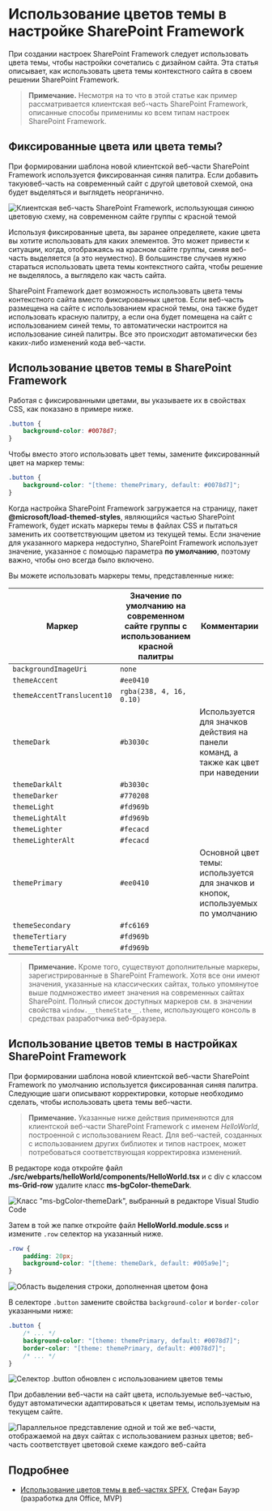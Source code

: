 # <a name="use-theme-colors-in-your-sharepoint-framework-customizations"></a>Использование цветов темы в настройке SharePoint Framework

При создании настроек SharePoint Framework следует использовать цвета темы, чтобы настройки сочетались с дизайном сайта. Эта статья описывает, как использовать цвета темы контекстного сайта в своем решении SharePoint Framework.

> **Примечание.** Несмотря на то что в этой статье как пример рассматривается клиентская веб-часть SharePoint Framework, описанные способы применимы ко всем типам настроек SharePoint Framework.

## <a name="fixed-colors-vs-theme-colors"></a>Фиксированные цвета или цвета темы?

При формировании шаблона новой клиентской веб-части SharePoint Framework используется фиксированная синяя палитра. Если добавить такую ​​веб-часть на современный сайт с другой цветовой схемой, она будет выделяться и выглядеть неорганично.

![Клиентская веб-часть SharePoint Framework, использующая синюю цветовую схему, на современном сайте группы с красной темой](../../images/themed-styles-blue-web-part-red-site.png)

Используя фиксированные цвета, вы заранее определяете, какие цвета вы хотите использовать для каких элементов. Это может привести к ситуации, когда, отображаясь на красном сайте группы, синяя веб-часть выделяется (а это неуместно). В большинстве случаев нужно стараться использовать цвета темы контекстного сайта, чтобы решение не выделялось, а выглядело как часть сайта.

SharePoint Framework дает возможность использовать цвета темы контекстного сайта вместо фиксированных цветов. Если веб-часть размещена на сайте с использованием красной темы, она также будет использовать красную палитру, а если она будет помещена на сайт с использованием синей темы, то автоматически настроится на использование синей палитры. Все это происходит автоматически без каких-либо изменений кода веб-части.

## <a name="using-theme-colors-in-the-sharepoint-framework"></a>Использование цветов темы в SharePoint Framework

Работая с фиксированными цветами, вы указываете их в свойствах CSS, как показано в примере ниже.

```css
.button {
    background-color: #0078d7;
}
```

Чтобы вместо этого использовать цвет темы, замените фиксированный цвет на маркер темы:

```css
.button {
    background-color: "[theme: themePrimary, default: #0078d7]";
}
```

Когда настройка SharePoint Framework загружается на страницу, пакет **@microsoft/load-themed-styles**, являющийся частью SharePoint Framework, будет искать маркеры темы в файлах CSS и пытаться заменить их соответствующим цветом из текущей темы. Если значение для указанного маркера недоступно, SharePoint Framework использует значение, указанное с помощью параметра **по умолчанию**, поэтому важно, чтобы оно всегда было включено.

Вы можете использовать маркеры темы, представленные ниже:

Маркер|Значение по умолчанию на современном сайте группы с использованием красной палитры|Комментарии
-----|--------------------------------|-----------
`backgroundImageUri`|`none`|
`themeAccent`|`#ee0410`|
`themeAccentTranslucent10`|`rgba(238, 4, 16, 0.10)`|
`themeDark`|`#b3030c`|Используется для значков действия на панели команд, а также как цвет при наведении
`themeDarkAlt`|`#b3030c`|
`themeDarker`|`#770208`|
`themeLight`|`#fd969b`|
`themeLightAlt`|`#fd969b`|
`themeLighter`|`#fecacd`|
`themeLighterAlt`|`#fecacd`|
`themePrimary`|`#ee0410`|Основной цвет темы: используется для значков и кнопок, используемых по умолчанию
`themeSecondary`|`#fc6169`|
`themeTertiary`|`#fd969b`|
`themeTertiaryAlt`|`#fd969b`|

> **Примечание.** Кроме того, существуют дополнительные маркеры, зарегистрированные в SharePoint Framework. Хотя все они имеют значения, указанные на классических сайтах, только упомянутое выше подмножество имеет значения на современных сайтах SharePoint. Полный список доступных маркеров см. в значении свойства `window.__themeState__.theme`, использующего консоль в средствах разработчика веб-браузера.

## <a name="use-theme-colors-in-your-customizations"></a>Использование цветов темы в настройках SharePoint Framework

При формировании шаблона новой клиентской веб-части SharePoint Framework по умолчанию используется фиксированная синяя палитра. Следующие шаги описывают корректировки, которые необходимо сделать, чтобы использовать цвета темы веб-части.

> **Примечание.** Указанные ниже действия применяются для клиентской веб-части SharePoint Framework с именем _HelloWorld_, построенной с использованием React. Для веб-частей, созданных с использованием других библиотек и типов настроек, может потребоваться соответствующая корректировка изменений.

В редакторе кода откройте файл **./src/webparts/helloWorld/components/HelloWorld.tsx** и с div с классом **ms-Grid-row** удалите класс **ms-bgColor-themeDark**.

![Класс "ms-bgColor-themeDark", выбранный в редакторе Visual Studio Code](../../images/themed-styles-ms-bgcolor-themedark-class.png)

Затем в той же папке откройте файл **HelloWorld.module.scss** и измените `.row` селектор на указанный ниже.

```css
.row {
    padding: 20px;
    background-color: "[theme: themeDark, default: #005a9e]";
}
```

![Область выделения строки, дополненная цветом фона](../../images/themed-styles-row-class.png)

В селекторе `.button` замените свойства `background-color` и `border-color` указанными ниже:

```css
.button {
    /* ... */
    background-color: "[theme: themePrimary, default: #0078d7]";
    border-color: "[theme: themePrimary, default: #0078d7]";
    /* ... */
}
```

![Селектор .button обновлен с использованием цветов темы](../../images/themed-styles-button-class.png)

При добавлении веб-части на сайт цвета, используемые веб-частью, будут автоматически адаптироваться к цветам темы, используемым на текущем сайте.

![Параллельное представление одной и той же веб-части, отображаемой на двух сайтах с использованием разных цветов; веб-часть соответствует цветовой схеме каждого веб-сайта](../../images/themed-styles-side-by-side.png)

## <a name="more-information"></a>Подробнее

* [Использование цветов темы в веб-частях SPFX](http://www.n8d.at/blog/how-to-use-theme-colors-in-spfx-web-parts/), Стефан Бауэр (разработка для Office, MVP)